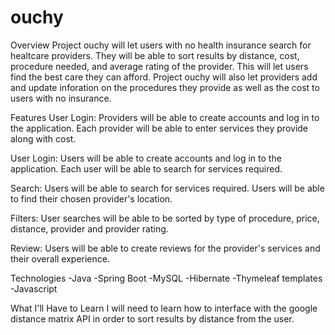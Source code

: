# ouchy

Overview
Project ouchy will let users with no health insurance search for healtcare providers. They will be able to sort results by distance, cost, procedure needed, and average rating of 
the provider. This will let users find the best care they can afford. Project ouchy will also let providers add and update inforation on the procedures they provide as well as 
the cost to users with no insurance.

Features
User Login: Providers will be able to create accounts and log in to the application. Each provider will be able to enter services they provide along with cost.

User Login: Users will be able to create accounts and log in to the application. Each user will be able to search for services required.

Search: Users will be able to search for services required. Users will be able to find their chosen provider's location.

Filters: User searches will be able to be sorted by type of procedure, price, distance, provider and provider rating.

Review: Users will be able to create reviews for the provider's services and their overall experience.

Technologies
-Java -Spring Boot -MySQL -Hibernate -Thymeleaf templates -Javascript

What I'll Have to Learn
I will need to learn how to interface with the google distance matrix API in order to sort results by distance from the user.

